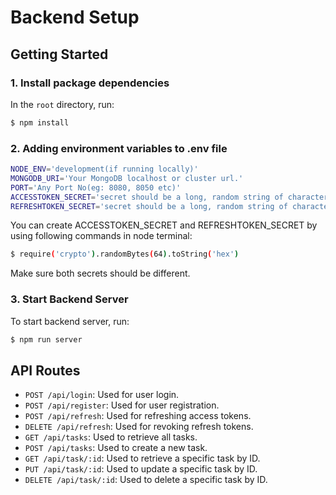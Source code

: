 # Backend Setup


## Getting Started


### 1. Install package dependencies

In the `root` directory, run:

```bash
$ npm install
```


### 2. Adding environment variables to .env file
```bash
NODE_ENV='development(if running locally)'
MONGODB_URI='Your MongoDB localhost or cluster url.'
PORT='Any Port No(eg: 8080, 8050 etc)'
ACCESSTOKEN_SECRET='secret should be a long, random string of characters. Longer secrets are generally more secure than shorter ones.'
REFRESHTOKEN_SECRET='secret should be a long, random string of characters. Longer secrets are generally more secure than shorter ones.'
```

You can create ACCESSTOKEN_SECRET and REFRESHTOKEN_SECRET by using following commands in node terminal:

```bash
$ require('crypto').randomBytes(64).toString('hex')
```

Make sure both secrets should be different.


### 3. Start Backend Server

To start backend server, run: 

```bash
$ npm run server
```


## API Routes

- `POST /api/login`: Used for user login.
- `POST /api/register`: Used for user registration.
- `POST /api/refresh`: Used for refreshing access tokens.
- `DELETE /api/refresh`: Used for revoking refresh tokens.
- `GET /api/tasks`: Used to retrieve all tasks.
- `POST /api/tasks`: Used to create a new task.
- `GET /api/task/:id`: Used to retrieve a specific task by ID.
- `PUT /api/task/:id`: Used to update a specific task by ID.
- `DELETE /api/task/:id`: Used to delete a specific task by ID.
